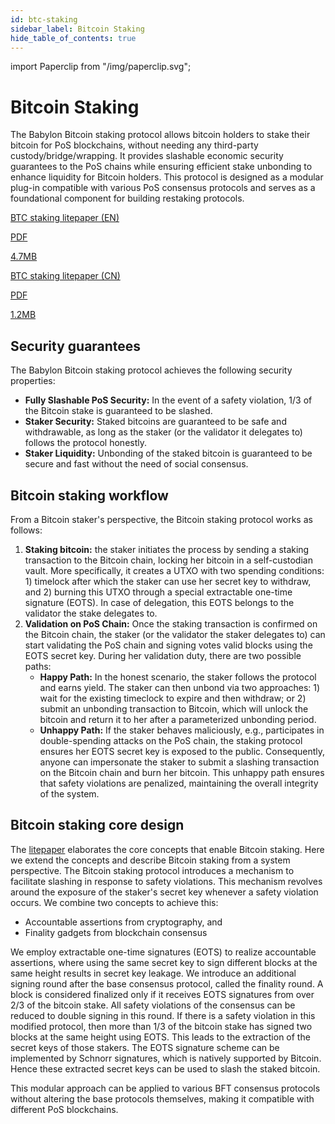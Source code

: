 ```yaml
---
id: btc-staking
sidebar_label: Bitcoin Staking
hide_table_of_contents: true
---
```


import Paperclip from "/img/paperclip.svg";

# Bitcoin Staking

The Babylon Bitcoin staking protocol allows bitcoin holders to stake their bitcoin for PoS blockchains, without needing any third-party custody/bridge/wrapping.
It provides slashable economic security guarantees to the PoS chains while ensuring efficient stake unbonding to enhance liquidity for Bitcoin holders.
This protocol is designed as a modular plug-in compatible with various PoS consensus protocols and serves as a foundational component for building restaking protocols.

<div class="pdf-file-banner">
  <a class="link" target="_blank" href="/papers/btc_staking_litepaper(EN).pdf">
    <div class="icon-holder">
      <Paperclip class="icon" alt="paper clip" />
    </div>
    <div class="info">
      <p class="title">BTC staking litepaper (EN)</p>
      <p class="subtitle">PDF</p>
    </div>
    <p class="size">4.7MB</p>
  </a>
  <a class="link" target="_blank" href="/papers/btc_staking_litepaper(CN).pdf">
    <div class="icon-holder">
      <Paperclip class="icon" alt="paper clip" />
    </div>
    <div class="info">
      <p class="title">BTC staking litepaper (CN)</p>
      <p class="subtitle">PDF</p>
    </div>
    <p class="size">1.2MB</p>
  </a>
</div>

## Security guarantees

The Babylon Bitcoin staking protocol achieves the following security properties:

- **Fully Slashable PoS Security:** In the event of a safety violation, 1/3 of the Bitcoin stake is guaranteed to be slashed.
- **Staker Security:** Staked bitcoins are guaranteed to be safe and withdrawable, as long as the staker (or the validator it delegates to) follows the protocol honestly.
- **Staker Liquidity:** Unbonding of the staked bitcoin is guaranteed to be secure and fast without the need of social consensus.

## Bitcoin staking workflow

From a Bitcoin staker's perspective, the Bitcoin staking protocol works as follows:

1. **Staking bitcoin:** the staker initiates the process by sending a staking transaction to the Bitcoin chain, locking her bitcoin in a self-custodian vault. More specifically, it creates a UTXO with two spending conditions: 1) timelock after which the staker can use her secret key to withdraw, and 2) burning this UTXO through a special extractable one-time signature (EOTS). In case of delegation, this EOTS belongs to the validator the stake delegates to.
2. **Validation on PoS Chain:** Once the staking transaction is confirmed on the Bitcoin chain, the staker (or the validator the staker delegates to) can start validating the PoS chain and signing votes valid blocks using the EOTS secret key. During her validation duty, there are two possible paths:
   - **Happy Path:** In the honest scenario, the staker follows the protocol and earns yield. The staker can then unbond via two approaches: 1) wait for the existing timeclock to expire and then withdraw; or 2) submit an unbonding transaction to Bitcoin, which will unlock the bitcoin and return it to her after a parameterized unbonding period.
   - **Unhappy Path:** If the staker behaves maliciously, e.g., participates in double-spending attacks on the PoS chain, the staking protocol ensures her EOTS secret key is exposed to the public. Consequently, anyone can impersonate the staker to submit a slashing transaction on the Bitcoin chain and burn her bitcoin. This unhappy path ensures that safety violations are penalized, maintaining the overall integrity of the system.

## Bitcoin staking core design

The [litepaper](/papers/btc_staking_litepaper.pdf) elaborates the core concepts that enable Bitcoin staking. Here we extend the concepts and describe Bitcoin staking from a system perspective.
The Bitcoin staking protocol introduces a mechanism to facilitate slashing in response to safety violations.
This mechanism revolves around the exposure of the staker's secret key whenever a safety violation occurs.
We combine two concepts to achieve this:

- Accountable assertions from cryptography, and
- Finality gadgets from blockchain consensus

We employ extractable one-time signatures (EOTS) to realize accountable assertions, where using the same secret key to sign different blocks at the same height results in secret key leakage.
We introduce an additional signing round after the base consensus protocol, called the finality round. A block is considered finalized only if it receives EOTS signatures from over 2/3 of the bitcoin stake.
All safety violations of the consensus can be reduced to double signing in this round.
If there is a safety violation in this modified protocol, then more than 1/3 of the bitcoin stake has signed two blocks at the same height using EOTS.
This leads to the extraction of the secret keys of those stakers.
The EOTS signature scheme can be implemented by Schnorr signatures, which is natively supported by Bitcoin.
Hence these extracted secret keys can be used to slash the staked bitcoin.

This modular approach can be applied to various BFT consensus protocols without altering the base protocols themselves, making it compatible with different PoS blockchains.
